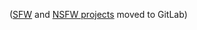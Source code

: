 ([SFW](https://gitlab.com/F3SW) and [NSFW projects](https://gitlab.com/F3SW/NSFurW) moved to GitLab)
